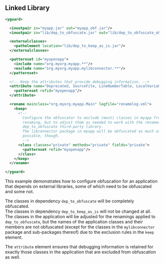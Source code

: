 Linked Library
--------------

```xml
<yguard>

  <inoutpair in="myapp.jar" out="myapp_obf.jar"/>
  <inoutpair in="lib/dep_to_obfuscate.jar" out="lib/dep_to_obfuscate_obf.jar"/>

  <externalclasses>
    <pathelement location="lib/dep_to_keep_as_is.jar"/>
  </externalclasses>

  <patternset id="myopenapp">
    <include name="org.myorg.myapp.**"/>
    <exclude name="org.myorg.myapp.mylibconnector.**"/>
  </patternset>

  <!-- Keep the attributes that provide debugging information. -->
  <attribute name="Deprecated, SourceFile, LineNumberTable, LocalVariableTable">
    <patternset refid="myopenapp"/>
  </attribute>

  <rename mainclass="org.myorg.myapp.Main" logfile="renamelog.xml">
    <keep>
      <!--
        Configure the obfuscator to exclude (most) classes in myapp from
        renaming, but to adjust them as needed to work with the renamed
        dep_to_obfuscate third-party library.
        The libconnector package in myapp will be obfuscated as much as
        possible, though.
        -->
      <class classes="private" methods="private" fields="private">
        <patternset refid="myopenapp"/>
      </class>
    </keep>
  </rename>

</yguard>
```

This example demonstrates how to configure obfuscation for an application that
depends on external libraries, some of which need to be obfuscated and some not.

The classes in dependency `dep_to_obfuscate` will be completely obfuscated.  
The classes in dependency `dep_to_keep_as_is` will not be changed at all.  
The classes in the application will be adjusted for the renamings applied to
`dep_to_obfuscate`, but the names of the application classes and their members
are not obfuscated (except for the classes in the `mylibconnector` package
and sub-packages thereof) due to the exclusion rules in the `keep` element.

The `attribute` element ensures that debugging information is retained for
exactly those classes in the application that are excluded from obfuscation as
well.
